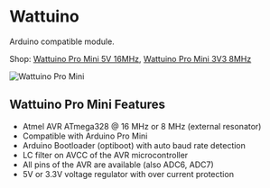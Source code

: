 # Wattuino
Arduino compatible module.

Shop:
[Wattuino Pro Mini 5V 16MHz](http://www.watterott.com/en/Wattuino-pro-mini-5V-16MHz), 
[Wattuino Pro Mini 3V3 8MHz](http://www.watterott.com/en/Wattuino-pro-mini-3V3-8MHz)

![Wattuino Pro Mini](https://raw.github.com/watterott/wattuino/master/img/wattuino_pro_mini.jpg)


## Wattuino Pro Mini Features
* Atmel AVR ATmega328 @ 16 MHz or 8 MHz (external resonator)
* Compatible with Arduino Pro Mini
* Arduino Bootloader (optiboot) with auto baud rate detection
* LC filter on AVCC of the AVR microcontroller
* All pins of the AVR are available (also ADC6, ADC7)
* 5V or 3.3V voltage regulator with over current protection
